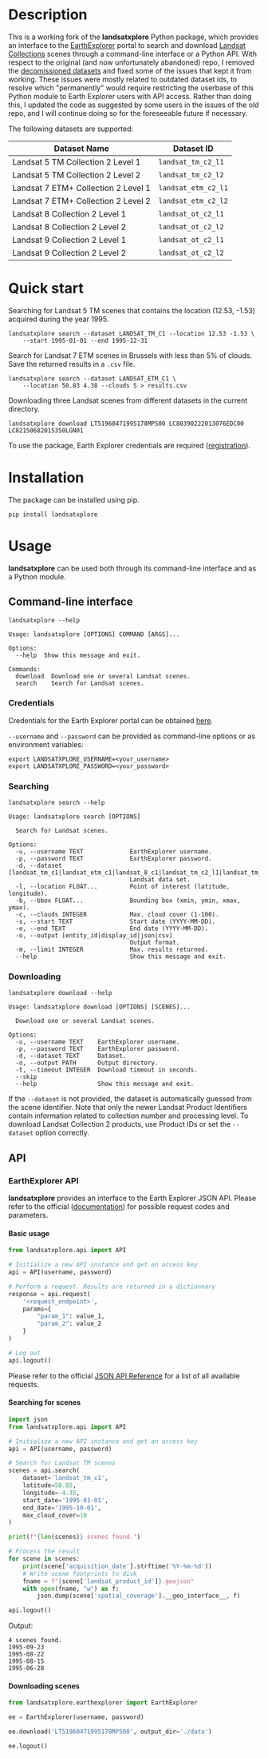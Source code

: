 # Description

This is a working fork of the **landsatxplore** Python package, which provides an interface to the [EarthExplorer](http://earthexplorer.usgs.gov/) portal to search and download [Landsat Collections](https://landsat.usgs.gov/landsat-collections) scenes through a command-line interface or a Python API. With respect to the original (and now unfortunately abandoned) repo, I removed the [decomissioned datasets](https://www.usgs.gov/landsat-missions/news/landsat-collection-1-datasets-be-removed-end-2022) and fixed some of the issues that kept it from working.
These issues were mostly related to outdated dataset ids, to resolve which "permanently" would require restricting the userbase of this Python module to Earth Explorer users with API access. Rather than doing this, I updated the code as suggested by some users in the issues of the old repo, and I will continue doing so for the foreseeable future if necessary.

The following datasets are supported:


| Dataset Name | Dataset ID |
|-|-|
| Landsat 5 TM Collection 2 Level 1 | `landsat_tm_c2_l1` |
| Landsat 5 TM Collection 2 Level 2 | `landsat_tm_c2_l2` |
| Landsat 7 ETM+ Collection 2 Level 1 | `landsat_etm_c2_l1` |
| Landsat 7 ETM+ Collection 2 Level 2 | `landsat_etm_c2_l2` |
| Landsat 8 Collection 2 Level 1 | `landsat_ot_c2_l1` |
| Landsat 8 Collection 2 Level 2 | `landsat_ot_c2_l2` |
| Landsat 9 Collection 2 Level 1 | `landsat_ot_c2_l1` |
| Landsat 9 Collection 2 Level 2 | `landsat_ot_c2_l2` |

# Quick start

Searching for Landsat 5 TM scenes that contains the location (12.53, -1.53) acquired during the year 1995.

```
landsatxplore search --dataset LANDSAT_TM_C1 --location 12.53 -1.53 \
    --start 1995-01-01 --end 1995-12-31
```

Search for Landsat 7 ETM scenes in Brussels with less than 5% of clouds. Save the returned results in a `.csv` file.

```
landsatxplore search --dataset LANDSAT_ETM_C1 \
    --location 50.83 4.38 --clouds 5 > results.csv
```

Downloading three Landsat scenes from different datasets in the current directory.

```
landsatxplore download LT51960471995178MPS00 LC80390222013076EDC00 LC82150682015350LGN01
```

To use the package, Earth Explorer credentials are required ([registration](https://ers.cr.usgs.gov/register)).

# Installation

The package can be installed using pip.

```
pip install landsatxplore
```

# Usage

**landsatxplore** can be used both through its command-line interface and as a Python module.

## Command-line interface

```
landsatxplore --help
```

```
Usage: landsatxplore [OPTIONS] COMMAND [ARGS]...

Options:
  --help  Show this message and exit.

Commands:
  download  Download one or several Landsat scenes.
  search    Search for Landsat scenes.
```

### Credentials

Credentials for the Earth Explorer portal can be obtained [here](https://ers.cr.usgs.gov/register/).

`--username` and `--password` can be provided as command-line options or as environment variables:

``` shell
export LANDSATXPLORE_USERNAME=<your_username>
export LANDSATXPLORE_PASSWORD=<your_password>
```

### Searching

```
landsatxplore search --help
```

```
Usage: landsatxplore search [OPTIONS]

  Search for Landsat scenes.

Options:
  -u, --username TEXT             EarthExplorer username.
  -p, --password TEXT             EarthExplorer password.
  -d, --dataset [landsat_tm_c1|landsat_etm_c1|landsat_8_c1|landsat_tm_c2_l1|landsat_tm_c2_l2|landsat_etm_c2_l1|landsat_etm_c2_l2|landsat_ot_c2_l1|landsat_ot_c2_l2|sentinel_2a]
                                  Landsat data set.
  -l, --location FLOAT...         Point of interest (latitude, longitude).
  -b, --bbox FLOAT...             Bounding box (xmin, ymin, xmax, ymax).
  -c, --clouds INTEGER            Max. cloud cover (1-100).
  -s, --start TEXT                Start date (YYYY-MM-DD).
  -e, --end TEXT                  End date (YYYY-MM-DD).
  -o, --output [entity_id|display_id|json|csv]
                                  Output format.
  -m, --limit INTEGER             Max. results returned.
  --help                          Show this message and exit.
```

### Downloading

```
landsatxplore download --help
```

```
Usage: landsatxplore download [OPTIONS] [SCENES]...

  Download one or several Landsat scenes.

Options:
  -u, --username TEXT    EarthExplorer username.
  -p, --password TEXT    EarthExplorer password.
  -d, --dataset TEXT     Dataset.
  -o, --output PATH      Output directory.
  -t, --timeout INTEGER  Download timeout in seconds.
  --skip
  --help                 Show this message and exit.
```

If the `--dataset` is not provided, the dataset is automatically guessed from the scene identifier. Note that only the newer Landsat Product Identifiers contain information related to collection number and processing level. To download Landsat Collection 2 products, use Product IDs or set the `--dataset` option correctly.


## API

### EarthExplorer API

**landsatxplore** provides an interface to the Earth Explorer JSON API. Please refer to the official ([documentation](https://earthexplorer.usgs.gov/inventory/documentation/json-api)) for possible request codes and parameters.

#### Basic usage

``` python
from landsatxplore.api import API

# Initialize a new API instance and get an access key
api = API(username, password)

# Perform a request. Results are returned in a dictionnary
response = api.request(
    '<request_endpoint>',
    params={
        "param_1": value_1,
        "param_2": value_2
    }
)

# Log out
api.logout()
```

Please refer to the official [JSON API Reference](https://m2m.cr.usgs.gov/api/docs/json/) for a list of all available requests.

#### Searching for scenes

``` python
import json
from landsatxplore.api import API

# Initialize a new API instance and get an access key
api = API(username, password)

# Search for Landsat TM scenes
scenes = api.search(
    dataset='landsat_tm_c1',
    latitude=50.85,
    longitude=-4.35,
    start_date='1995-01-01',
    end_date='1995-10-01',
    max_cloud_cover=10
)

print(f"{len(scenes)} scenes found.")

# Process the result
for scene in scenes:
    print(scene['acquisition_date'].strftime('%Y-%m-%d'))
    # Write scene footprints to disk
    fname = f"{scene['landsat_product_id']}.geojson"
    with open(fname, "w") as f:
        json.dump(scene['spatial_coverage'].__geo_interface__, f)

api.logout()
```

Output:

```
4 scenes found.
1995-09-23
1995-08-22
1995-08-15
1995-06-28
```

#### Downloading scenes

``` python
from landsatxplore.earthexplorer import EarthExplorer

ee = EarthExplorer(username, password)

ee.download('LT51960471995178MPS00', output_dir='./data')

ee.logout()
```
